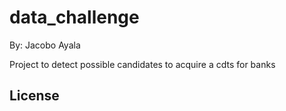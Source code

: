 # data_challenge

By: Jacobo Ayala


Project to detect possible candidates to acquire a cdts for banks

## License